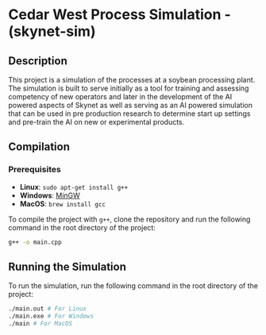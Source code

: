 # Cedar West Process Simulation - (skynet-sim)

## Description

This project is a simulation of the processes at a soybean processing plant. The simulation is built to serve initially as a tool for training and assessing competency of new operators and later in the development of the AI powered aspects of Skynet as well as serving as an AI powered simulation that can be used in pre production research to determine start up settings and pre-train the AI on new or experimental products.

## Compilation

### Prerequisites

- **Linux**: `sudo apt-get install g++`
- **Windows**: [MinGW](https://sourceforge.net/projects/mingw-w64/)
- **MacOS**: `brew install gcc`

To compile the project with `g++`, clone the repository and run the following command in the root directory of the project:

```bash
g++ -o main.cpp
```

## Running the Simulation

To run the simulation, run the following command in the root directory of the project:

```bash
./main.out # For Linux
./main.exe # For Windows
./main # For MacOS
```
